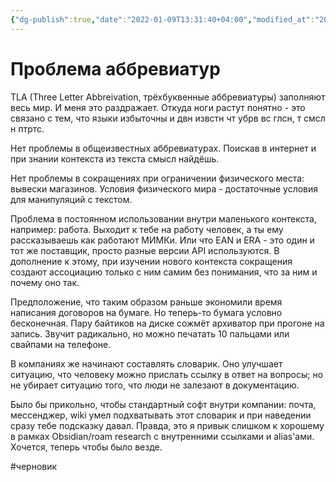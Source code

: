 ```yaml
---
{"dg-publish":true,"date":"2022-01-09T13:31:40+04:00","modified_at":"2023-03-10T21:14:52+04:00","posted":"https://t.me/chernov_sharit/415","published_at":"2022-01-09T21:05:00+03:00","permalink":"/chernov-sharit/2022-01-09-problema-abbreviatur/","dgPassFrontmatter":true}
---
```



# Проблема аббревиатур

TLA (Three Letter Abbreivation, трёхбуквенные аббревиатуры) заполняют весь мир. И меня это раздражает. Откуда ноги растут понятно - это связано с тем, что языки избыточны и двн извстн чт убрв вс глсн, т смсл н птртс.

Нет проблемы в общеизвестных аббревиатурах. Поискав в интернет и при знании контекста из текста смысл найдёшь.

Нет проблемы в сокращениях при ограничении физического места: вывески магазинов. Условия физического мира - достаточные условия для манипуляций с текстом.

Проблема в постоянном использовании внутри маленького контекста, например: работа. Выходит к тебе на работу человек, а ты ему рассказываешь как работают МИМКи. Или что EAN и ERA - это один и тот же поставщик, просто разные версии API используются. В дополнение к этому, при изучении нового контекста сокращения создают ассоциацию только с ним самим без понимания, что за ним и почему оно так. 

Предположение, что таким образом раньше экономили время написания договоров на бумаге. Но теперь-то бумага условно бесконечная. Пару байтиков на диске сожмёт архиватор при прогоне на запись. Звучит радикально, но можно печатать 10 пальцами или свайпами на телефоне.

В компаниях же начинают составлять словарик. Оно улучшает ситуацию, что человеку можно прислать ссылку в ответ на вопросы; но не убирает ситуацию того, что люди не залезают в документацию.

Было бы прикольно, чтобы стандартный софт внутри компании: почта, мессенджер, wiki умел подхватывать этот словарик и при наведении сразу тебе подсказку давал. Правда, это я привык слишком к хорошему в рамках Obsidian/roam research с внутренними ссылками и alias'ами. Хочется, теперь чтобы было везде.

#черновик 
